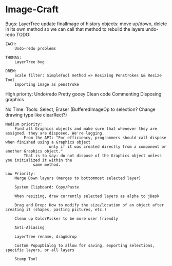 Image-Craft
===========

Bugs:
	LayerTree
		update finalImage of history objects: move up/down, delete
			in its own method so we can call that method to rebuild the layers
		undo-redo
TODO:

	ZACH:
		Undo-redo problems

	THOMAS: 
		LayerTree bug

	DREW: 
		Scale filter: SimpleTool method => Resizing Penstrokes && Resize Tool
		Importing image as penstroke

High priority:
	Undo/redo
	Pretty gooey
	Clean code
	Commenting
	Disposing graphics

No Time:
	Tools: Select, Eraser (BufferedImageOp to selection? Change drawing type like clearRect?)

	Medium priority:
		Find all Graphics objects and make sure that whenever they are assigned, they are disposed. We're lagging.
			From the API: "For efficiency, programmers should call dispose when finished using a Graphics object
				       only if it was created directly from a component or another Graphics object."
			That is to say: do not dispose of the Graphics object unless you initialized it within the 
				same method.

	Low Priority:
		Merge Down layers (merges to bottommost selected layer)
		
		System Clipboard: Copy/Paste
		
		When resizing, draw currently selected layers as alpha to jDesk

		Drag and Drop: How to modify the size/location of an object after creating it (shapes, pasting pictures, etc.)

		Clean up ColorPicker to be more user friendly

		Anti-Aliasing
		
		LayerTree rename, drag&drop

		Custom PopupDialog to allow for saving, exporting selections, specific layers, or all layers

		Stamp Tool